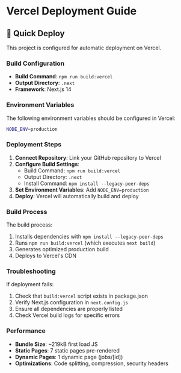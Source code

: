 # Vercel Deployment Guide

## 🚀 Quick Deploy

This project is configured for automatic deployment on Vercel.

### Build Configuration

- **Build Command**: `npm run build:vercel`
- **Output Directory**: `.next`
- **Framework**: Next.js 14

### Environment Variables

The following environment variables should be configured in Vercel:

```bash
NODE_ENV=production
```

### Deployment Steps

1. **Connect Repository**: Link your GitHub repository to Vercel
2. **Configure Build Settings**: 
   - Build Command: `npm run build:vercel`
   - Output Directory: `.next`
   - Install Command: `npm install --legacy-peer-deps`
3. **Set Environment Variables**: Add `NODE_ENV=production`
4. **Deploy**: Vercel will automatically build and deploy

### Build Process

The build process:
1. Installs dependencies with `npm install --legacy-peer-deps`
2. Runs `npm run build:vercel` (which executes `next build`)
3. Generates optimized production build
4. Deploys to Vercel's CDN

### Troubleshooting

If deployment fails:
1. Check that `build:vercel` script exists in package.json
2. Verify Next.js configuration in `next.config.js`
3. Ensure all dependencies are properly listed
4. Check Vercel build logs for specific errors

### Performance

- **Bundle Size**: ~219kB first load JS
- **Static Pages**: 7 static pages pre-rendered
- **Dynamic Pages**: 1 dynamic page (jobs/[id])
- **Optimizations**: Code splitting, compression, security headers